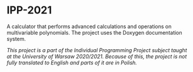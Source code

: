 # IPP-2021

A calculator that performs advanced calculations and operations on multivariable polynomials. The project uses the Doxygen documentation system.

_This project is a part of the Individual Programming Project subject taught at the University of Warsaw 2020/2021. Because of this, the project is not fully translated to English and parts of it are in Polish._
